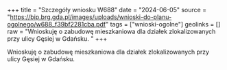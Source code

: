 +++
title = "Szczegóły wniosku W688"
date = "2024-06-05"
source = "https://bip.brg.gda.pl/images/uploads/wnioski-do-planu-ogolnego/w688_f39bf2281cba.pdf"
tags = ["wnioski-ogolne"]
geolinks = []
raw = "Wnioskuję o zabudowę mieszkaniowa dla działek zlokalizowanych przy ulicy Gęsiej w Gdańsku. "
+++

Wnioskuję o zabudowę mieszkaniowa dla działek zlokalizowanych przy ulicy Gęsiej w
Gdańsku.



